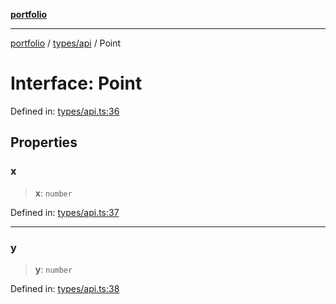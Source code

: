 [**portfolio**](../../../README.md)

***

[portfolio](../../../modules.md) / [types/api](../README.md) / Point

# Interface: Point

Defined in: [types/api.ts:36](https://github.com/tnorlund/Portfolio/blob/db7adfbc707b1ab29ec50bf548756e0879dcb52e/portfolio/types/api.ts#L36)

## Properties

### x

> **x**: `number`

Defined in: [types/api.ts:37](https://github.com/tnorlund/Portfolio/blob/db7adfbc707b1ab29ec50bf548756e0879dcb52e/portfolio/types/api.ts#L37)

***

### y

> **y**: `number`

Defined in: [types/api.ts:38](https://github.com/tnorlund/Portfolio/blob/db7adfbc707b1ab29ec50bf548756e0879dcb52e/portfolio/types/api.ts#L38)
